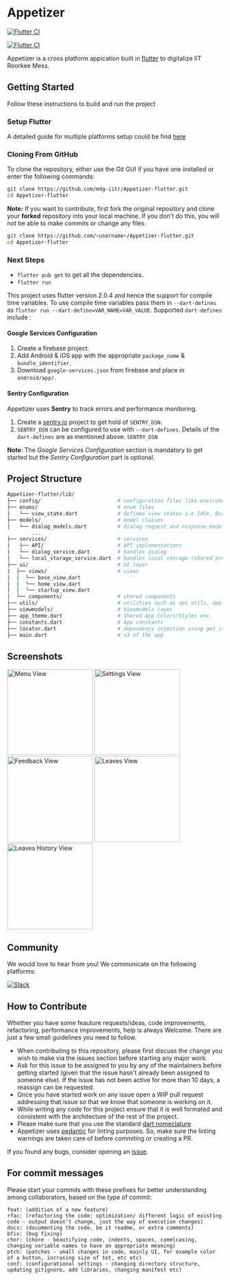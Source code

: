 # Appetizer

[![Flutter CI](https://github.com/mdg-iitr/Appetizer-flutter/actions/workflows/ci.yml/badge.svg)](https://github.com/mdg-iitr/Appetizer-flutter/actions/workflows/ci.yml)

[![Flutter CI](https://github.com/mdg-iitr/Appetizer-flutter/actions/workflows/cd.yml/badge.svg)](https://github.com/mdg-iitr/Appetizer-flutter/actions/workflows/cd.yml)

Appetizer is a cross platform appication built in [flutter](https://flutter.dev/) to digitalize IIT Roorkee Mess.

## Getting Started

Follow these instructions to build and run the project

### Setup Flutter

A detailed guide for multiple platforms setup could be find [here](https://flutter.dev/docs/get-started/install/)

### Cloning From GitHub

To clone the repository, either use the Git GUI if you have one installed or enter the following commands:

```sh
git clone https://github.com/mdg-iitr/Appetizer-flutter.git
cd Appetizer-flutter
```

**Note:** If you want to contribute, first fork the original repository and clone your **forked** repository into your local machine. If you don't do this, you will not be able to make commits or change any files.

```sh
git clone https://github.com/<username>/Appetizer-flutter.git
cd Appetizer-flutter
```

### Next Steps

- `flutter pub get` to get all the dependencies.
- `flutter run`

This project uses flutter version 2.0.4 and hence the support for compile time variables. To use compile time variables pass them in `--dart-defines` as `flutter run --dart-define=VAR_NAME=VAR_VALUE`. Supported `dart-defines` include :

#### Google Services Configuration

1. Create a firebase project.
2. Add Android & iOS app with the appropriate `package_name` & `bundle_identifier`.
3. Download `google-services.json` from firebase and place in `android/app/`.

#### Sentry Configuration

Appetizer uses **Sentry** to track errors and performance monitoring.

1. Create a [sentry.io](https://sentry.io) project to get hold of `SENTRY_DSN`.
2. `SENTRY_DSN` can be configured to use with `--dart-defines`. Details of the `dart-defines` are as mentioned above. `SENTRY_DSN`

**Note**: The _Google Services Configuration_ section is mandatory to get started but the _Sentry Configuration_ part is optional.

## Project Structure

```bash
Appetizer-flutter/lib/
├── config/                         # configuration files like environment_config
├── enums/                          # enum files
|   └── view_state.dart             # defines view states i.e Idle, Busy, Error
├── models/                         # model classes
|   └── dialog_models.dart          # dialog request and response models
        ...
├── services/                       # services
|   ├── API/                        # API implementations
|   └── dialog_service.dart         # handles dialog
|   └── local_storage_service.dart  # handles local storage (shared prefs)
├── ui/                             # UI layer
|  ├── views/                       # views
|  |  └── base_view.dart
|  |  └── home_view.dart
|  |  └── startup_view.dart
|  └── components/                  # shared components
├── utils/                          # utilities such as api_utils, app_exceptions.
├── viewmodels/                     # Viewmodels layer
├── app_theme.dart                  # Shared App Colors/Styles etc.
├── constants.dart                  # App constants
├── locator.dart                    # dependency injection using get_it
├── main.dart                       # <3 of the app
```

## Screenshots

<p>
<img src="https://user-images.githubusercontent.com/45434030/115134354-04d56b00-a02d-11eb-8464-10cb00cdb6d8.png" alt="Menu View" width="200">
<img src="https://user-images.githubusercontent.com/45434030/115134355-069f2e80-a02d-11eb-99ca-fd26778b3887.png" alt="Settings View" width="200">
<img src="https://user-images.githubusercontent.com/45434030/115134356-0737c500-a02d-11eb-98ec-3552315a164b.png" alt="Feedback View" width="200">
<img src="https://user-images.githubusercontent.com/45434030/115134359-07d05b80-a02d-11eb-9014-c36de8395178.png" alt="Leaves View" width="200">
<img src="https://user-images.githubusercontent.com/45434030/115134361-09018880-a02d-11eb-8300-2261279664f6.png" alt="Leaves History View" width="200">
</p>

## Community

We would love to hear from you! We communicate on the following platforms:

[![Slack](https://img.shields.io/badge/chat-on_slack-purple.svg?style=for-the-badge&logo=slack)](https://join.slack.com/t/mdg-open/shared_invite/zt-oda9nlwx-mwwqzjCVRDfyUmuGWVrl7A)

## How to Contribute

Whether you have some feauture requests/ideas, code improvements, refactoring, performance improvements, help is always Welcome. There are just a few small guidelines you need to follow.

- When contributing to this repository, please first discuss the change you wish to make via the issues section before starting any major work.
- Ask for this issue to be assigned to you by any of the maintainers before getting started (given that the issue hasn't already been assigned to someone else). If the issue has not been active for more than 10 days, a reassign can be requested.
- Once you have started work on any issue open a WIP pull request addressing that issue so that we know that someone is working on it.
- While writing any code for this project ensure that it is well formated and consistent with the architecture of the rest of the project.
- Please make sure that you use the standard [dart nomeclature](https://dart.dev/guides/language/effective-dart/style).
- Appetizer uses [pedantic](https://pub.dev/packages/pedantic) for linting purposes. So, make sure the linting warnings are taken care of before commiting or creating a PR.

If you found any bugs, consider opening an [issue](https://github.com/mdg-iitr/Appetizer-flutter/issues/new).

## For commit messages

Please start your commits with these prefixes for better understanding among collaborators, based on the type of commit:

    feat: (addition of a new feature)
    rfac: (refactoring the code: optimization/ different logic of existing code - output doesn't change, just the way of execution changes)
    docs: (documenting the code, be it readme, or extra comments)
    bfix: (bug fixing)
    chor: (chore - beautifying code, indents, spaces, camelcasing, changing variable names to have an appropriate meaning)
    ptch: (patches - small changes in code, mainly UI, for example color of a button, incrasing size of tet, etc etc)
    conf: (configurational settings - changing directory structure, updating gitignore, add libraries, changing manifest etc)
